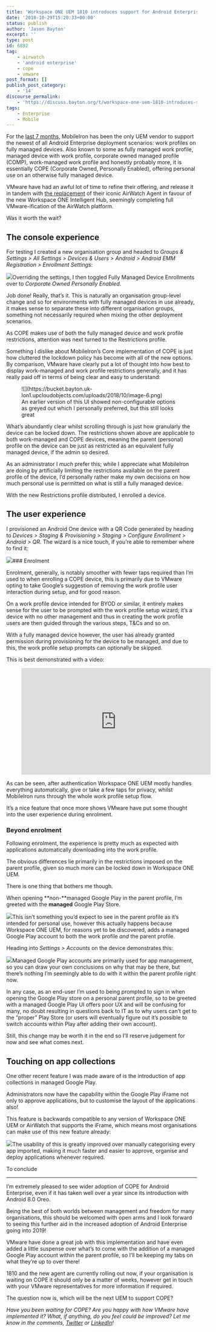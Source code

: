 ```yaml
---
title: 'Workspace ONE UEM 1810 introduces support for Android Enterprise fully managed devices with work profiles'
date: '2018-10-29T15:20:33+00:00'
status: publish
author: 'Jason Bayton'
excerpt: ''
type: post
id: 6892
tag:
    - airwatch
    - 'android enterprise'
    - cope
    - vmware
post_format: []
publish_post_category:
    - '14'
discourse_permalink:
    - 'https://discuss.bayton.org/t/workspace-one-uem-1810-introduces-support-for-android-enterprise-fully-managed-devices-with-work-profiles/232'
tags:
    - Enterprise
    - Mobile
---
```

For the [last 7 months](/2018/03/mobileiron-launch-android-enterprise-work-profiles-on-fully-managed-devices/), MobileIron has been the only UEM vendor to support the newest of all Android Enterprise deployment scenarios: work profiles on fully managed devices. Also known to some as fully managed work profile, managed device with work profile, corporate owned managed profile (COMP), work-managed work profile and honestly probably more, it is essentially COPE (Corporate Owned, Personally Enabled), offering personal use on an otherwise fully managed device.

VMware have had an awful lot of time to refine their offering, and release it in tandem with [the replacement](https://blogs.vmware.com/euc/2018/10/workspace-one-intelligent-hub.html) of their iconic AirWatch Agent in favour of the new Workspace ONE Intelligent Hub, seemingly completing full VMware-ification of the AirWatch platform.

Was it worth the wait?

The console experience
----------------------

For testing I created a new organisation group and headed to *Groups &amp; Settings &gt; All Settings &gt; Devices &amp; Users &gt; Android &gt; Android EMM Registration* *&gt; Enrollment Settings*:

![](https://bucket.bayton.uk-lon1.upcloudobjects.com/uploads/2018/10/image-8.png)Overriding the settings, I then toggled Fully Managed Device Enrollments over to *Corporate Owned Personally Enabled*.

Job done! Really, that’s it. This is naturally an organisation group-level change and so for environments with fully managed devices in use already, it makes sense to separate these into different organisation groups, something not necessarily required when mixing the other deployment scenarios.

As COPE makes use of both the fully managed device and work profile restrictions, attention was next turned to the Restrictions profile.

Something I dislike about MobileIron’s Core implementation of COPE is just how cluttered the lockdown policy has become with all of the new options. By comparison, VMware have clearly put a lot of thought into how best to display work-managed and work profile restrictions generally, and it has really paid off in terms of being clear and easy to understand:

<figure class="wp-block-image">![](https://bucket.bayton.uk-lon1.upcloudobjects.com/uploads/2018/10/image-6.png)<figcaption>An earlier version of this UI showed non-configurable options as greyed out which I personally preferred, but this still looks great</figcaption></figure>What’s abundantly clear whilst scrolling through is just how granularly the device can be locked down. The restrictions shown above are applicable to both work-managed and COPE devices, meaning the parent (personal) profile on the device can be just as restricted as an equivalent fully managed device, if the admin so desired.

As an administrator I *much* prefer this; while I appreciate what MobileIron are doing by artificially limiting the restrictions available on the parent profile of the device, I’d personally rather make my own decisions on how much personal use is permitted on what is still a fully managed device.

With the new Restrictions profile distributed, I enrolled a device.

The user experience
-------------------

I provisioned an Android One device with a QR Code generated by heading to *Devices &gt; Staging &amp; Provisioning &gt; Staging &gt; Configure Enrollment &gt; Android &gt; QR*. The wizard is a nice touch, if you’re able to remember where to find it:

![](https://bucket.bayton.uk-lon1.upcloudobjects.com/uploads/2018/10/image-9.png)### Enrolment

Enrolment, generally, is notably smoother with fewer taps required than I’m used to when enrolling a COPE device, this is primarily due to VMware opting to take Google’s suggestion of removing the work profile user interaction during setup, and for good reason.

On a work profile device intended for BYOD or similar, it entirely makes sense for the user to be prompted with the work profile setup wizard; it’s a device with no other management and thus in creating the work profile users are then guided through the various steps, T&amp;Cs and so on.

With a fully managed device however, the user has already granted permission during provisioning for the device to be managed, and due to this, the work profile setup prompts can optionally be skipped.

This is best demonstrated with a video:

<figure class="wp-block-embed-youtube wp-block-embed is-type-video is-provider-youtube wp-embed-aspect-16-9 wp-has-aspect-ratio"><div class="wp-block-embed__wrapper"><iframe allow="autoplay; encrypted-media" allowfullscreen="" frameborder="0" height="281" loading="lazy" src="https://www.youtube.com/embed/QSJu3xFzjMw?feature=oembed" width="500"></iframe></div></figure>As can be seen, after authentication Workspace ONE UEM mostly handles everything automatically, give or take a few taps for privacy, whilst MobileIron runs through the whole work profile setup flow.

It’s a nice feature that once more shows VMware have put some thought into the user experience during enrolment.

### Beyond enrolment

Following enrolment, the experience is pretty much as expected with applications automatically downloading into the work profile.

The obvious differences lie primarily in the restrictions imposed on the parent profile, given so much more can be locked down in Workspace ONE UEM.

There is one thing that bothers me though.

When opening **non-**managed Google Play in the parent profile, I’m greeted with the **managed** Google Play Store.

![](https://bucket.bayton.uk-lon1.upcloudobjects.com/uploads/2018/10/image-10-e1540760201809.png)This isn’t something you’d expect to see in the parent profile as it’s intended for personal use, however this actually happens because Workspace ONE UEM, for reasons yet to be discovered, adds a managed Google Play account to both the work profile *and* the parent profile.

Heading into *Settings &gt; Accounts* on the device demonstrates this:

![](https://bucket.bayton.uk-lon1.upcloudobjects.com/uploads/2018/10/image-11.png)Managed Google Play accounts are primarily used for app management, so you can draw your own conclusions on why that may be there, but there’s nothing I’m seemingly able to do with it within the parent profile right now.

In any case, as an end-user I’m used to being prompted to sign in when opening the Google Play store on a personal parent profile, so to be greeted with a managed Google Play UI offers poor UX and will be confusing for many, no doubt resulting in questions back to IT as to why users can’t get to the “proper” Play Store (or users will eventually figure out it’s possible to switch accounts within Play after adding their own account).

Still, this change may be worth it in the end so I’ll reserve judgement for now and see what comes next.

Touching on app collections
---------------------------

One other recent feature I was made aware of is the introduction of app collections in managed Google Play.

Administrators now have the capability within the Google Play iFrame not only to approve applications, but to customise the layout of the applications also!

This feature is backwards compatible to any version of Workspace ONE UEM or AirWatch that supports the iFrame, which means most organisations can make use of this new feature already:

![](https://bucket.bayton.uk-lon1.upcloudobjects.com/uploads/2018/10/image-12.png)The usability of this is greatly improved over manually categorising every app imported, making it much faster and easier to approve, organise and deploy applications whenever required.

To conclude  

--------------

I’m extremely pleased to see wider adoption of COPE for Android Enterprise, even if it has taken well over a year since its introduction with Android 8.0 Oreo.

Being the best of both worlds between management and freedom for many organisations, this should be welcomed with open arms and I look forward to seeing this further aid in the increased adoption of Android Enterprise going into 2019!

VMware have done a great job with this implementation and have even added a little suspense over what’s to come with the addition of a managed Google Play account within the parent profile, so I’ll be keeping my tabs on what they’re up to over there!

1810 and the new agent are currently rolling out now, if your organisation is waiting on COPE it should only be a matter of weeks, however get in touch with your VMware representatives for more information if required.

The question now is, which will be the next UEM to support COPE?

*Have you been waiting for COPE? Are you happy with how VMware have implemented it? What, if anything, do you feel could be improved? Let me know in the comments, [Twitter](https://twitter.com/jasonbayton) or [LinkedIn](https://linkedin.com/in/jasonbayton)!*